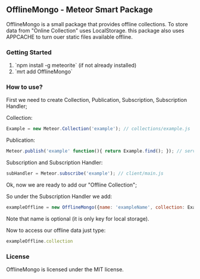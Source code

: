 <h2>OfflineMongo - Meteor Smart Package</h2>

OfflineMongo is a small package that provides offline collections. To store data from "Online Collection" uses LocalStorage. this package also uses APPCACHE to turn ouer static files available offline.

<h3>Getting Started</h3>
<ol>
<li>`npm install -g meteorite` (if not already installed)</li>
<li>`mrt add OfflineMongo` </li>
</ol>

<h3>How to use?</h3>
First we need to create Collection, Publication, Subscription, Subscription Handler;

Collection: 
```javascript
Example = new Meteor.Collection('example'); // collections/example.js
```

Publication: 
```javascript
Meteor.publish('example' function(){ return Example.find(); }); // server/publications.js
```

Subscription and Subscription Handler: 
```javascript
subHandler = Meteor.subscribe('example'); // client/main.js
``` 

Ok, now we are ready to add our "Offline Collection";

So under the Subscription Handler we add: 
```javascript
exampleOffline = new OfflineMongo({name: 'exampleName', collection: Example, handler: subHandler});
```
Note that name is optional (it is only key for local storage).

Now to access our offline data just type:
```javascript
exampleOffline.collection
```


<h3>License</h3>

OfflineMongo is licensed under the MIT license.
